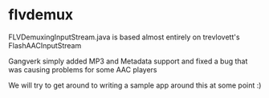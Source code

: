 flvdemux
========

FLVDemuxingInputStream.java is based almost entirely on trevlovett's FlashAACInputStream

Gangverk simply added MP3 and Metadata support and fixed a bug that was causing problems for some AAC players

We will try to get around to writing a sample app around this at some point :)


